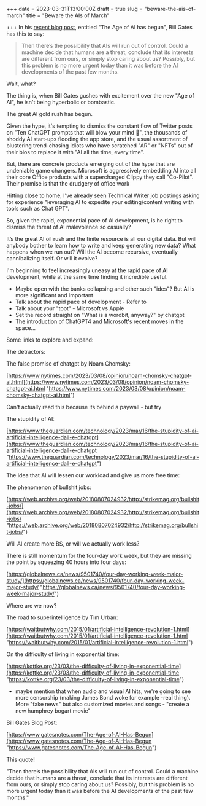 +++
date = 2023-03-31T13:00:00Z
draft = true
slug = "beware-the-ais-of-march"
title = "Beware the AIs of March"

+++
In his [recent blog post](https://www.gatesnotes.com/The-Age-of-AI-Has-Begun), entitled "The Age of AI has begun", Bill Gates has this to say:

> Then there’s the possibility that AIs will run out of control. Could a machine decide that humans are a threat, conclude that its interests are different from ours, or simply stop caring about us? Possibly, but this problem is no more urgent today than it was before the AI developments of the past few months.

Wait, what?

The thing is, when Bill Gates gushes with excitement over the new "Age of AI", he isn't being hyperbolic or bombastic.

The great AI gold rush has begun.

Given the hype, it's tempting to dismiss the constant flow of Twitter posts on "Ten ChatGPT prompts that will blow your mind 🤯", the thousands of shoddy AI start-ups flooding the app store, and the usual assortment of blustering trend-chasing idiots who have scratched "AR" or "NFTs" out of their bios to replace it with "AI all the time, every time".

But, there are concrete products emerging out of the hype that are undeniable game changers. Microsoft is aggressively embedding AI into all their core Office products with a supercharged Clippy they call "Co-Pilot". Their promise is that the drudgery of office work 

Hitting close to home, I've already seen Technical Writer job postings asking for experience "leveraging AI to expedite your editing/content writing with tools such as Chat GPT".

So, given the rapid, exponential pace of AI development, is he right to dismiss the threat of AI malevolence so casually?

It’s the great AI oil rush and the finite resource is all our digital data. But will anybody bother to learn how to write and keep generating new data? What happens when we run out? Will the AI become recursive, eventually cannibalizing itself. Or will it evolve?

I'm beginning to feel increasingly uneasy at the rapid pace of AI development, while at the same time finding it incredible useful.

* Maybe open with the banks collapsing and other such "ides"? But AI is more significant and important
* Talk about the rapid pace of development - Refer to
* Talk about your "toot" - Microsoft vs Apple
* Set the record straight on "What is a wordbit, anyway?" by chatgpt
* The introduction of ChatGPT4 and Microsoft's recent moves in the space...

Some links to explore and expand:

The detractors:

The false promise of chatgpt by Noam Chomsky:

[https://www.nytimes.com/2023/03/08/opinion/noam-chomsky-chatgpt-ai.html](https://www.nytimes.com/2023/03/08/opinion/noam-chomsky-chatgpt-ai.html "https://www.nytimes.com/2023/03/08/opinion/noam-chomsky-chatgpt-ai.html")

Can't actually read this because its behind a paywall - but try

The stupidity of AI:

[https://www.theguardian.com/technology/2023/mar/16/the-stupidity-of-ai-artificial-intelligence-dall-e-chatgpt](https://www.theguardian.com/technology/2023/mar/16/the-stupidity-of-ai-artificial-intelligence-dall-e-chatgpt "https://www.theguardian.com/technology/2023/mar/16/the-stupidity-of-ai-artificial-intelligence-dall-e-chatgpt")

The idea that AI will lessen our workload and give us more free time:

The phenomenon of bullshit jobs:

[https://web.archive.org/web/20180807024932/http://strikemag.org/bullshit-jobs/](https://web.archive.org/web/20180807024932/http://strikemag.org/bullshit-jobs/ "https://web.archive.org/web/20180807024932/http://strikemag.org/bullshit-jobs/")

Will AI create more BS, or will we actually work less?

There is still momentum for the four-day work week, but they are missing the point by squeezing 40 hours into four days:

[https://globalnews.ca/news/9501740/four-day-working-week-major-study/](https://globalnews.ca/news/9501740/four-day-working-week-major-study/ "https://globalnews.ca/news/9501740/four-day-working-week-major-study/")

Where are we now?

The road to superintelligence by Tim Urban:

[https://waitbutwhy.com/2015/01/artificial-intelligence-revolution-1.html](https://waitbutwhy.com/2015/01/artificial-intelligence-revolution-1.html "https://waitbutwhy.com/2015/01/artificial-intelligence-revolution-1.html")

On the difficulty of living in exponential time:

[https://kottke.org/23/03/the-difficulty-of-living-in-exponential-time](https://kottke.org/23/03/the-difficulty-of-living-in-exponential-time "https://kottke.org/23/03/the-difficulty-of-living-in-exponential-time")

* maybe mention that when audio and visual AI hits, we're going to see more censorship (making James Bond woke for example -real thing). More "fake news" but also customized movies and songs - "create a new humphrey bogart movie"

Bill Gates Blog Post:

[https://www.gatesnotes.com/The-Age-of-AI-Has-Begun](https://www.gatesnotes.com/The-Age-of-AI-Has-Begun "https://www.gatesnotes.com/The-Age-of-AI-Has-Begun")

This quote!

"Then there’s the possibility that AIs will run out of control. Could a machine decide that humans are a threat, conclude that its interests are different from ours, or simply stop caring about us? Possibly, but this problem is no more urgent today than it was before the AI developments of the past few months."